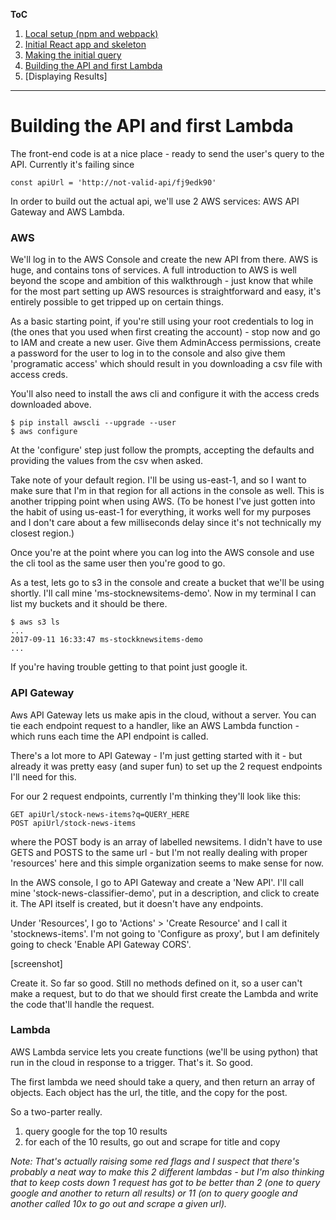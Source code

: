 **ToC**
1. [Local setup (npm and webpack)](https://github.com/smrkem/stockdata2/blob/master/docs/local-setup.md)
2. [Initial React app and skeleton](https://github.com/smrkem/stockdata2/blob/master/docs/initial-react-app.md)
3. [Making the initial query](https://github.com/smrkem/stockdata2/blob/master/docs/making-initial-query.md)
4. [Building the API and first Lambda](https://github.com/smrkem/stockdata2/blob/master/docs/building-api-lambda1.md)
5. [Displaying Results]  

***  

# Building the API and first Lambda  

The front-end code is at a nice place - ready to send the user's query to the API. Currently it's failing since
```
const apiUrl = 'http://not-valid-api/fj9edk90'  
```  

In order to build out the actual api, we'll use 2 AWS services: AWS API Gateway and AWS Lambda.  

### AWS

We'll log in to the AWS Console and create the new API from there. AWS is huge, and contains tons of services. A full introduction to AWS is well beyond the scope and ambition of this walkthrough - just know that while for the most part setting up AWS resources is straightforward and easy, it's entirely possible to get tripped up on certain things.  

As a basic starting point, if you're still using your root credentials to log in (the ones that you used when first creating the account) - stop now and go to IAM and create a new user. Give them AdminAccess permissions, create a password for the user to log in to the console and also give them 'programatic access' which should result in you downloading a csv file with access creds.

You'll also need to install the aws cli and configure it with the access creds downloaded above.  
```
$ pip install awscli --upgrade --user
$ aws configure  
```
At the 'configure' step just follow the prompts, accepting the defaults and providing the values from the csv when asked.  

Take note of your default region. I'll be using us-east-1, and so I want to make sure that I'm in that region for all actions in the console as well. This is another tripping point when using AWS. (To be honest I've just gotten into the habit of using us-east-1 for everything, it works well for my purposes and I don't care about a few milliseconds delay since it's not technically my closest region.)

Once you're at the point where you can log into the AWS console and use the cli tool as the same user then you're good to go.  

As a test, lets go to s3 in the console and create a bucket that we'll be using shortly. I'll call mine 'ms-stocknewsitems-demo'. Now in my terminal I can list my buckets and it should be there.  
```
$ aws s3 ls
...
2017-09-11 16:33:47 ms-stockknewsitems-demo
...
```  

If you're having trouble getting to that point just google it.  

### API Gateway  

Aws API Gateway lets us make apis in the cloud, without a server. You can tie each endpoint request to a handler, like an AWS Lambda function - which runs each time the API endpoint is called.

There's a lot more to API Gateway - I'm just getting started with it - but already it was pretty easy (and super fun) to set up the 2 request endpoints I'll need for this.  

For our 2 request endpoints, currently I'm thinking they'll look like this:  
```
GET apiUrl/stock-news-items?q=QUERY_HERE
POST apiUrl/stock-news-items
```  
where the POST body is an array of labelled newsitems. I didn't have to use GETS and POSTS to the same url - but I'm not really dealing with proper 'resources' here and this simple organization seems to make sense for now.  

In the AWS console, I go to API Gateway and create a 'New API'. I'll call mine 'stock-news-classifier-demo', put in a description, and click to create it. The API itself is created, but it doesn't have any endpoints.  

Under 'Resources', I go to 'Actions' > 'Create Resource' and I call it 'stocknews-items'. I'm not going to 'Configure as proxy', but I am definitely going to check 'Enable API Gateway CORS'.

[screenshot]

Create it. So far so good. Still no methods defined on it, so a user can't make a request, but to do that we should first create the Lambda and write the code that'll handle the request.  

### Lambda  

AWS Lambda service lets you create functions (we'll be using python) that run in the cloud in response to a trigger. That's it. So good.

The first lambda we need should take a query, and then return an array of objects. Each object has the url, the title, and the copy for the post.

So a two-parter really.  
1. query google for the top 10 results
2. for each of the 10 results, go out and scrape for title and copy  

*Note: That's actually raising some red flags and I suspect that there's probably a neat way to make this 2 different lambdas - but I'm also thinking that to keep costs down 1 request has got to be better than 2 (one to query google and another to return all results) or 11 (on to query google and another called 10x to go out and scrape a given url).*  
